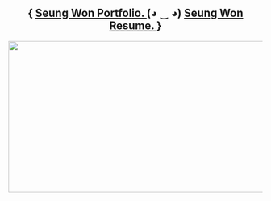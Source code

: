 <aside>
  <p>
    <h1 align="center">
      {
        <a href="https://seungwon-portfolio.netlify.app">Seung Won Portfolio. </a>
        (◕ ‿ ◕)
        <a href="https://read.cv/main">Seung Won Resume. </a>
      }
    </h1>
  </p>
</aside>


<aside>
<p align="center">
<a href="https://github.com/devxb/gitanimals">
<img
  src="https://render.gitanimals.org/farms/ori0o0p"
  width="600"
  height="300"
/>
</a>
<p/>
<aside/>
